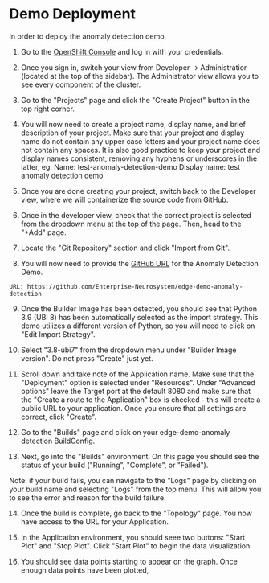 # Demo Deployment

In order to deploy the anomaly detection demo, 

  1. Go to the [OpenShift Console](https://console-openshift-console.apps.ieee.8goc.p1.openshiftapps.com/) and log in with your credentials. 



  2. Once you sign in, switch your view from Developer -> Administratior (located at the top of the sidebar). The Administrator view allows you to see every component of the cluster.


  3. Go to the "Projects" page and click the "Create Project" button in the top right corner.


  4. You will now need to create a project name, display name, and brief description of your project. Make sure that your project and display name do not contain any upper case letters and your project name does not contain any spaces. It is also good practice to keep your project and display names consistent, removing any hyphens or underscores in the latter, eg: 
  Name: test-anomaly-detection-demo
  Display name: test anomaly detection demo
  
  5. Once you are done creating your project, switch back to the Developer view, where we will containerize the source code from GitHub. 


  6. Once in the developer view, check that the correct project is selected from the dropdown menu at the top of the page. Then, head to the "+Add" page.


  7. Locate the "Git Repository" section and click "Import from Git". 


  8. You will now need to provide the [GitHub URL](https://github.com/Enterprise-Neurosystem/edge-demo-anomaly-detection) for the Anomaly Detection Demo. 
  
    URL: https://github.com/Enterprise-Neurosystem/edge-demo-anomaly-detection
  
  9. Once the Builder Image has been detected, you should see that Python 3.9 (UBI 8) has been automatically selected as the import strategy. This demo utilizes a different version of Python, so you will need to click on "Edit Import Strategy". 


  10. Select "3.8-ubi7" from the dropdown menu under "Builder Image version". Do not press "Create" just yet. 


  11. Scroll down and take note of the Application name. Make sure that the "Deployment" option is selected under "Resources". Under "Advanced options" leave the Target port at the default 8080 and make sure that the "Create a route to the Application" box is checked - this will create a public URL to your application. Once you ensure that all settings are correct, click "Create". 


  12. Go to the "Builds" page and click on your edge-demo-anomaly detection BuildConfig. 


  13. Next, go into the "Builds" environment. On this page you should see the status of your build ("Running", "Complete", or "Failed"). 



  Note: if your build fails, you can navigate to the "Logs" page by clicking on your build name and selecting "Logs" from the top menu. This will allow you to see the error and reason for the build failure. 
  
  14. Once the build is complete, go back to the "Topology" page. You now have access to the URL for your Application. 


  15. In the Application environment, you should seee two buttons: "Start Plot" and "Stop Plot". Click "Start Plot" to begin the data visualization. 


  16. You should see data points starting to appear on the graph. Once enough data points have been plotted,



